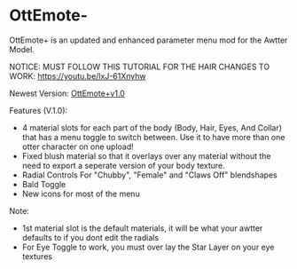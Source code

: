 # OttEmote-
OttEmote+ is an updated and enhanced parameter menu mod for the Awtter Model.

NOTICE: MUST FOLLOW THIS TUTORIAL FOR THE HAIR CHANGES TO WORK: https://youtu.be/lxJ-61Xnyhw

Newest Version: [OttEmote+v1.0](https://github.com/Tenbirbb/OttEmote-/raw/main/OttEmote%2Bv1.0.unitypackage)

Features (V.1.0):
* 4 material slots for each part of the body (Body, Hair, Eyes, And Collar) that has a menu toggle to switch between. Use it to have more than one otter character on one upload!
* Fixed blush material so that it overlays over any material without the need to export a seperate version of your body texture.
* Radial Controls For "Chubby", "Female" and "Claws Off" blendshapes
* Bald Toggle
* New icons for most of the menu 

Note:
* 1st material slot is the default materials, it will be what your awtter defaults to if you dont edit the radials
* For Eye Toggle to work, you must over lay the Star Layer on your eye textures
